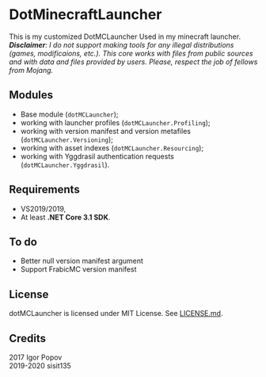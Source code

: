 # DotMinecraftLauncher
This is my customized DotMCLauncher
Used in my minecraft launcher.
***Disclaimer**: I do not support making tools for any illegal distributions (games, modificaions, etc.). This core works with files from public sources and with data and files provided by users. Please, respect the job of fellows from Mojang.*
## Modules
- Base module (`dotMCLauncher`);
- working with launcher profiles (`dotMCLauncher.Profiling`);
- working with version manifest and version metafiles (`dotMCLauncher.Versioning`);
- working with asset indexes (`dotMCLauncher.Resourcing`);
- working with Yggdrasil authentication requests (`dotMCLauncher.Yggdrasil`).
## Requirements

- VS2019/2019,
- At least **.NET Core 3.1 SDK**.

## To do
- Better null version manifest argument
- Support FrabicMC version manifest















## License
dotMCLauncher is licensed under MIT License. See [LICENSE.md](/LICENSE.md).

## Credits
2017 Igor Popov  
2019-2020 sisit135
